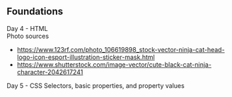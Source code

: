 ## Foundations

Day 4 - HTML  
Photo sources  
 - https://www.123rf.com/photo_106619898_stock-vector-ninja-cat-head-logo-icon-esport-illustration-sticker-mask.html  
 - https://www.shutterstock.com/image-vector/cute-black-cat-ninja-character-2042617241

Day 5 - CSS
Selectors, basic properties, and property values